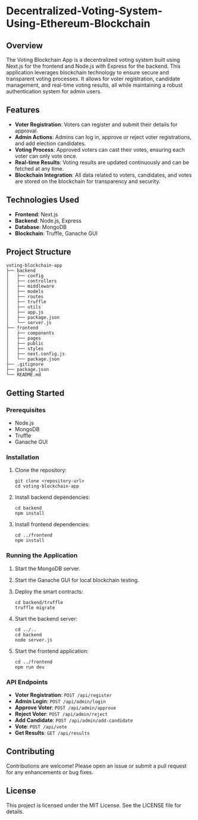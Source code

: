 # Decentralized-Voting-System-Using-Ethereum-Blockchain

## Overview
The Voting Blockchain App is a decentralized voting system built using Next.js for the frontend and Node.js with Express for the backend. This application leverages blockchain technology to ensure secure and transparent voting processes. It allows for voter registration, candidate management, and real-time voting results, all while maintaining a robust authentication system for admin users.

## Features
- **Voter Registration**: Voters can register and submit their details for approval.
- **Admin Actions**: Admins can log in, approve or reject voter registrations, and add election candidates.
- **Voting Process**: Approved voters can cast their votes, ensuring each voter can only vote once.
- **Real-time Results**: Voting results are updated continuously and can be fetched at any time.
- **Blockchain Integration**: All data related to voters, candidates, and votes are stored on the blockchain for transparency and security.

## Technologies Used
- **Frontend**: Next.js
- **Backend**: Node.js, Express
- **Database**: MongoDB
- **Blockchain**: Truffle, Ganache GUI

## Project Structure
```
voting-blockchain-app
├── backend
│   ├── config
│   ├── controllers
│   ├── middleware
│   ├── models
│   ├── routes
│   ├── truffle
│   ├── utils
│   ├── app.js
│   ├── package.json
│   └── server.js
├── frontend
│   ├── components
│   ├── pages
│   ├── public
│   ├── styles
│   ├── next.config.js
│   └── package.json
├── .gitignore
├── package.json
└── README.md
```

## Getting Started

### Prerequisites
- Node.js
- MongoDB
- Truffle
- Ganache GUI

### Installation
1. Clone the repository:
   ```
   git clone <repository-url>
   cd voting-blockchain-app
   ```

2. Install backend dependencies:
   ```
   cd backend
   npm install
   ```

3. Install frontend dependencies:
   ```
   cd ../frontend
   npm install
   ```

### Running the Application
1. Start the MongoDB server.
2. Start the Ganache GUI for local blockchain testing.
3. Deploy the smart contracts:
   ```
   cd backend/truffle
   truffle migrate
   ```

4. Start the backend server:
   ```
   cd ../..
   cd backend
   node server.js
   ```

5. Start the frontend application:
   ```
   cd ../frontend
   npm run dev
   ```

### API Endpoints
- **Voter Registration**: `POST /api/register`
- **Admin Login**: `POST /api/admin/login`
- **Approve Voter**: `POST /api/admin/approve`
- **Reject Voter**: `POST /api/admin/reject`
- **Add Candidate**: `POST /api/admin/add-candidate`
- **Vote**: `POST /api/vote`
- **Get Results**: `GET /api/results`

## Contributing
Contributions are welcome! Please open an issue or submit a pull request for any enhancements or bug fixes.

## License
This project is licensed under the MIT License. See the LICENSE file for details.
